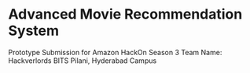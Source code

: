 # Advanced Movie Recommendation System
Prototype Submission for Amazon HackOn Season 3
Team Name: Hackverlords
BITS Pilani, Hyderabad Campus

